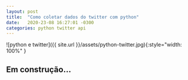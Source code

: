 ```yaml
---
layout: post
title:  "Como coletar dados do twitter com python"
date:   2020-23-08 16:27:01 -0300
categories: python twitter api
---
```


![python e twitter]({{ site.url }}/assets/python-twitter.jpg){:style="width: 100%" }

## Em construção... ##
